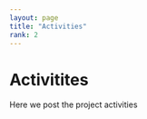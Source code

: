 ```yaml
---
layout: page
title: "Activities"
rank: 2
---
```


# Activitites
Here we post the project activities
